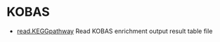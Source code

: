 ﻿# KOBAS



+ [read.KEGGpathway](KOBAS/read.KEGGpathway.1) Read KOBAS enrichment output result table file
